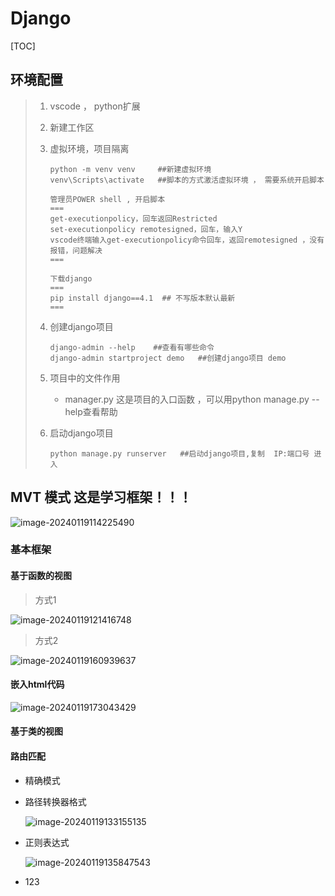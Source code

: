 # Django

[TOC]



## 环境配置

> 1. vscode ， python扩展 
>
> 2. 新建工作区
>
> 3. 虚拟环境，项目隔离
>
>     ```
>     python -m venv venv     ##新建虚拟环境
>     venv\Scripts\activate   ##脚本的方式激活虚拟环境 ， 需要系统开启脚本
>     ```
>
>     ```
>     管理员POWER shell , 开启脚本
>     ===
>     get-executionpolicy，回车返回Restricted
>     set-executionpolicy remotesigned，回车，输入Y
>     vscode终端输入get-executionpolicy命令回车，返回remotesigned ，没有报错，问题解决
>     ===
>     ```
>
>     ```
>     下载django
>     ===
>     pip install django==4.1  ## 不写版本默认最新
>     ===
>     ```
>
> 4. 创建django项目
>
>     ```
>     django-admin --help    ##查看有哪些命令
>     django-admin startproject demo   ##创建django项目 demo
>     ```
>
> 5. 项目中的文件作用
>
>     - manager.py  这是项目的入口函数 ，可以用python manage.py --help查看帮助
>
> 6. 启动django项目
>
>     ```
>     python manage.py runserver   ##启动django项目,复制  IP:端口号 进入
>     ```



## MVT 模式     这是学习框架！！！

![image-20240119114225490](https://typora-notes-codervv.oss-cn-shanghai.aliyuncs.com/img_for_typora/202401191150917.png)



### 基本框架

#### 基于函数的视图

> 方式1

![image-20240119121416748](https://typora-notes-codervv.oss-cn-shanghai.aliyuncs.com/img_for_typora/202401191214826.png)

> 方式2

![image-20240119160939637](https://typora-notes-codervv.oss-cn-shanghai.aliyuncs.com/img_for_typora/202401191609720.png)



#### 嵌入html代码

![image-20240119173043429](https://typora-notes-codervv.oss-cn-shanghai.aliyuncs.com/img_for_typora/202401191730506.png)





#### 基于类的视图





#### 路由匹配

- 精确模式

- 路径转换器格式

    ![image-20240119133155135](https://typora-notes-codervv.oss-cn-shanghai.aliyuncs.com/img_for_typora/202401191331182.png)

- 正则表达式

    ![image-20240119135847543](https://typora-notes-codervv.oss-cn-shanghai.aliyuncs.com/img_for_typora/202401191358595.png)

- 123
